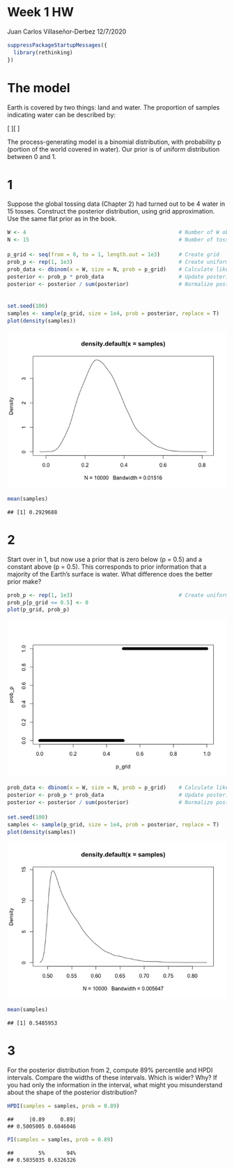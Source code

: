 Week 1 HW
================
Juan Carlos Villaseñor-Derbez
12/7/2020

``` r
suppressPackageStartupMessages({
  library(rethinking)
})
```

# The model

Earth is covered by two things: land and water. The proportion of
samples indicating water can be described by:

\[
\]\[
\]

The process-generating model is a binomial distribution, with
probability p (portion of the world covered in water). Our prior is of
uniform distribution between 0 and 1.

# 1

Suppose the global tossing data (Chapter 2) had turned out to be 4 water
in 15 tosses. Construct the posterior distribution, using grid
approximation. Use the same flat prior as in the book.

``` r
W <- 4                                                 # Number of W observed
N <- 15                                                # Number of tosses

p_grid <- seq(from = 0, to = 1, length.out = 1e3)      # Create grid
prob_p <- rep(1, 1e3)                                  # Create uniform prior
prob_data <- dbinom(x = W, size = N, prob = p_grid)    # Calculate likelihood of each point on the grid
posterior <- prob_p * prob_data                        # Update posterior
posterior <- posterior / sum(posterior)                # Normalize posterior


set.seed(100)
samples <- sample(p_grid, size = 1e4, prob = posterior, replace = T)    # Sample the posterior
plot(density(samples))                                                  # Visualize the posterior
```

![](week01_files/figure-gfm/unnamed-chunk-2-1.png)<!-- -->

``` r
mean(samples)
```

    ## [1] 0.2929688

# 2

Start over in 1, but now use a prior that is zero below \(p = 0.5\) and
a constant above \(p = 0.5\). This corresponds to prior information that
a majority of the Earth’s surface is water. What difference does the
better prior make?

``` r
prob_p <- rep(1, 1e3)                                  # Create uniform prior
prob_p[p_grid <= 0.5] <- 0
plot(p_grid, prob_p)
```

![](week01_files/figure-gfm/unnamed-chunk-3-1.png)<!-- -->

``` r
prob_data <- dbinom(x = W, size = N, prob = p_grid)    # Calculate likelihood of each point on the grid
posterior <- prob_p * prob_data                        # Update posterior
posterior <- posterior / sum(posterior)                # Normalize posterior

set.seed(100)
samples <- sample(p_grid, size = 1e4, prob = posterior, replace = T)    # Sample the posterior
plot(density(samples))                                                  # Visualize the posterior
```

![](week01_files/figure-gfm/unnamed-chunk-3-2.png)<!-- -->

``` r
mean(samples)
```

    ## [1] 0.5485953

# 3

For the posterior distribution from 2, compute 89% percentile and HPDI
intervals. Compare the widths of these intervals. Which is wider? Why?
If you had only the information in the interval, what might you
misunderstand about the shape of the posterior distribution?

``` r
HPDI(samples = samples, prob = 0.89)
```

    ##     |0.89     0.89| 
    ## 0.5005005 0.6046046

``` r
PI(samples = samples, prob = 0.89)
```

    ##        5%       94% 
    ## 0.5035035 0.6326326

